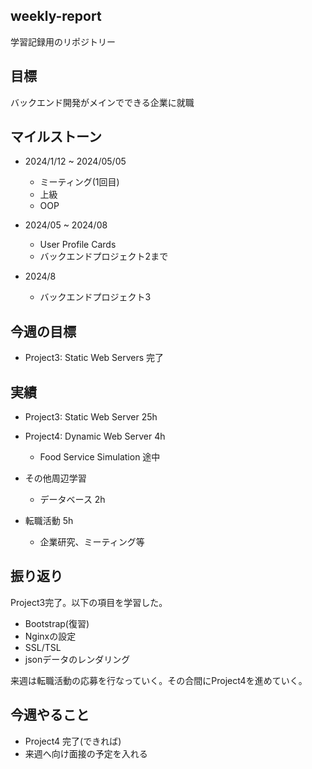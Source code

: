 ## weekly-report
学習記録用のリポジトリー

## 目標
バックエンド開発がメインでできる企業に就職

## マイルストーン
- 2024/1/12 ~ 2024/05/05
    - ミーティング(1回目)
    - 上級
    - OOP

- 2024/05 ~ 2024/08
    - User Profile Cards
    - バックエンドプロジェクト2まで

- 2024/8
    - バックエンドプロジェクト3

## 今週の目標
- Project3: Static Web Servers 完了

## 実績
- Project3: Static Web Server 25h

- Project4: Dynamic Web Server 4h
    - Food Service Simulation 途中

- その他周辺学習
    - データベース 2h

- 転職活動 5h
    - 企業研究、ミーティング等

## 振り返り
Project3完了。以下の項目を学習した。
- Bootstrap(復習)
- Nginxの設定
- SSL/TSL
- jsonデータのレンダリング

来週は転職活動の応募を行なっていく。その合間にProject4を進めていく。

## 今週やること
- Project4 完了(できれば)
- 来週へ向け面接の予定を入れる 